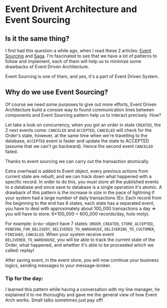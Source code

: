 # Event Drivent Architecture and Event Sourcing
## Is it the same thing?
I first had this question a while ago, when I read these 2 articles: [Event Sourcing](https://microservices.io/patterns/data/event-sourcing.html) and
[Saga](https://microservices.io/patterns/data/saga.html). I'm fascinated to see that we have a lot of patterns to follow and implement, each
of them will help us to minimize some drawbacks of Event Driven Architecture.

Event Sourcing is one of them, and yes, it's a part of Event Driven System.
## Why do we use Event Sourcing?
Of course we need some purposes to give out more efforts, Event Driven Architecture build a consise way to found communication lines between
components and Event Sourcing pattern help us to interact precisely. How?

Let take a look on concurrency, when you got an order in state `CREATED`, the 2 next events come: `CANCELED` and `ACCEPTED`, `CANCELED`
will check for the Order's state, however, at the same time when we're travelling to the database, `ACCEPTED` event is faster and update the
state to ACCEPTED (assume that we can't go backward). Hence the second event `CANCELED` failed.

Thanks to event sourcing we can carry out the transaction atomically.

Extra overhead is added to Event object, every previous actions from current state are rebuilt, and we can track down what happened with a
specific record. In order to do this, you must store all the published events to a database and since save to database is a single operation it's atomic.
A drawback of this pattern is the increase in size in the pace of lightning if your system had a large number of daily transactions (Ex: Each record from the beginning to the end has 6 states, each state has a separated event, you have to deal with approximately about 100_000 transactions a day => you will have to store: 6*100_000 = 600_000 records/day, holo moly).

For example: `Order` object have 7 states: `ORDER_CREATED`, `STORE_ACCEPTED`, `PENDING_FOR_DELIVERY`, `DELIVERED_TO_WAREHOUSE`, `DELIVERING_TO_CUSTOMER`, `FINISHED`, `CANCELED`. When your system receive event `DELIVERED_TO_WAREHOUSE`, you will be able to track the current state of the Order, what happened, and whether it's able to be proceeded which we called: replay!

After saving event, in the event store, you will now continue your business logics, sending messages to your message-broker.

### Tip for the day:
I learned this pattern while having a conversation with my line manager, he explained it to me thoroughly and gave me the general view of how Event Arch works. Small talks sometimes just pay off!
